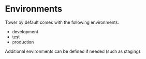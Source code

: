 # Environments

Tower by default comes with the following environments:

* development
* test
* production

Additional environments can be defined if needed (such as staging).